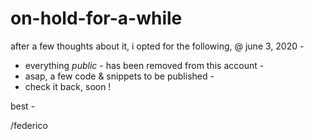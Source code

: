 # on-hold-for-a-while

after a few thoughts about it, i opted for the following, @ june 3, 2020 -

- everything *public* - has been removed from this account -
- asap, a few code & snippets to be published -
- check it back, soon !


best -

/federico


